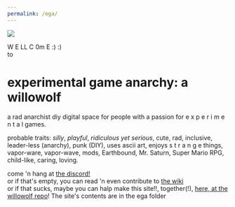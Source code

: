 ```yaml
---
permalink: /ega/
---
```


![](image.jpg?raw=true)

W E LL C 0m E :) :)  
to  
# experimental game anarchy: a willowolf
a rad anarchist diy digital space for people with a passion for e x p e r i m e n t a l games.

probable traits: *silly*, *playful*, *ridiculous yet serious*, cute, rad, inclusive, leader-less (anarchy), punk (DIY), uses ascii art, enjoys s t r a n g e things, vapor-ware, vapor-wave, mods, Earthbound, Mr. Saturn, Super Mario RPG, child-like, caring, loving.

come 'n hang at [the discord!](https://discord.gg/BsUq9n3)  
or if that's empty, you can read 'n even contribute to [the wiki](https://github.com/Rahil627/experimental-game-anarchy/wiki)  
or if that sucks, maybe you can halp make this site!!, together(!), [here, at the willowolf repo](https://github.com/Rahil627/willowolf/)! The site's contents are in the ega folder  